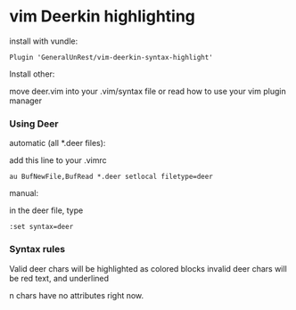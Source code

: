 vim Deerkin highlighting
========================

install with vundle:

	Plugin 'GeneralUnRest/vim-deerkin-syntax-highlight'

Install other:

move deer.vim into your .vim/syntax file
or read how to use your vim plugin manager

### Using Deer

automatic (all *.deer files):

add this line to your .vimrc

	au BufNewFile,BufRead *.deer setlocal filetype=deer

manual:

in the deer file, type

	:set syntax=deer

### Syntax rules

Valid deer chars will be highlighted as colored blocks
invalid deer chars will be red text, and underlined

n chars have no attributes right now.

